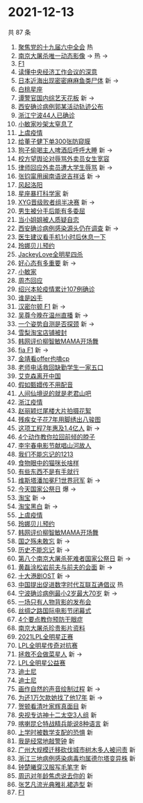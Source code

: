 # 2021-12-13

共 87 条

<!-- BEGIN -->
<!-- 最后更新时间 Mon Dec 13 2021 07:14:33 GMT+0800 (China Standard Time) -->

1. [聚焦党的十九届六中全会](https://s.weibo.com//weibo?q=%23%E8%81%9A%E7%84%A6%E5%85%9A%E7%9A%84%E5%8D%81%E4%B9%9D%E5%B1%8A%E5%85%AD%E4%B8%AD%E5%85%A8%E4%BC%9A%23&Refer=new_time)
   热
1. [南京大屠杀唯一动态影像](https://s.weibo.com//weibo?q=%23%E5%8D%97%E4%BA%AC%E5%A4%A7%E5%B1%A0%E6%9D%80%E5%94%AF%E4%B8%80%E5%8A%A8%E6%80%81%E5%BD%B1%E5%83%8F%23&Refer=top)
   -> 热 ->
1. [F1](https://s.weibo.com//weibo?q=F1&Refer=top)
1. [读懂中央经济工作会议的深意](https://s.weibo.com//weibo?q=%23%E8%AF%BB%E6%87%82%E4%B8%AD%E5%A4%AE%E7%BB%8F%E6%B5%8E%E5%B7%A5%E4%BD%9C%E4%BC%9A%E8%AE%AE%E7%9A%84%E6%B7%B1%E6%84%8F%23&Refer=top)
1. [日本近海出现密密麻麻鱼类尸体](https://s.weibo.com//weibo?q=%23%E6%97%A5%E6%9C%AC%E8%BF%91%E6%B5%B7%E5%87%BA%E7%8E%B0%E5%AF%86%E5%AF%86%E9%BA%BB%E9%BA%BB%E9%B1%BC%E7%B1%BB%E5%B0%B8%E4%BD%93%23&Refer=top)
   新 ->
1. [白桃星座](https://s.weibo.com//weibo?q=%23%E7%99%BD%E6%A1%83%E6%98%9F%E5%BA%A7%23&Refer=top)
1. [谭警官国内综艺天花板](https://s.weibo.com//weibo?q=%23%E8%B0%AD%E8%AD%A6%E5%AE%98%E5%9B%BD%E5%86%85%E7%BB%BC%E8%89%BA%E5%A4%A9%E8%8A%B1%E6%9D%BF%23&Refer=top)
   新 ->
1. [西安确诊病例郭某活动轨迹公布](https://s.weibo.com//weibo?q=%23%E8%A5%BF%E5%AE%89%E7%A1%AE%E8%AF%8A%E7%97%85%E4%BE%8B%E9%83%AD%E6%9F%90%E6%B4%BB%E5%8A%A8%E8%BD%A8%E8%BF%B9%E5%85%AC%E5%B8%83%23&Refer=top)
1. [浙江宁波44人已确诊](https://s.weibo.com//weibo?q=%23%E6%B5%99%E6%B1%9F%E5%AE%81%E6%B3%A244%E4%BA%BA%E5%B7%B2%E7%A1%AE%E8%AF%8A%23&Refer=top)
1. [小敏家吵架太窒息了](https://s.weibo.com//weibo?q=%23%E5%B0%8F%E6%95%8F%E5%AE%B6%E5%90%B5%E6%9E%B6%E5%A4%AA%E7%AA%92%E6%81%AF%E4%BA%86%23&Refer=top)
1. [上虞疫情](https://s.weibo.com//weibo?q=%E4%B8%8A%E8%99%9E%E7%96%AB%E6%83%85&Refer=top)
1. [给董子健下单300张防窥膜](https://s.weibo.com//weibo?q=%23%E7%BB%99%E8%91%A3%E5%AD%90%E5%81%A5%E4%B8%8B%E5%8D%95300%E5%BC%A0%E9%98%B2%E7%AA%A5%E8%86%9C%23&Refer=top)
1. [狗子偷喝主人啤酒后呼呼大睡](https://s.weibo.com//weibo?q=%23%E7%8B%97%E5%AD%90%E5%81%B7%E5%96%9D%E4%B8%BB%E4%BA%BA%E5%95%A4%E9%85%92%E5%90%8E%E5%91%BC%E5%91%BC%E5%A4%A7%E7%9D%A1%23&Refer=top)
   新 ->
1. [校方望舆论对辱骂外卖员女生宽容](https://s.weibo.com//weibo?q=%23%E6%A0%A1%E6%96%B9%E6%9C%9B%E8%88%86%E8%AE%BA%E5%AF%B9%E8%BE%B1%E9%AA%82%E5%A4%96%E5%8D%96%E5%91%98%E5%A5%B3%E7%94%9F%E5%AE%BD%E5%AE%B9%23&Refer=top)
1. [律师回应外卖员遭大学生辱骂](https://s.weibo.com//weibo?q=%23%E5%BE%8B%E5%B8%88%E5%9B%9E%E5%BA%94%E5%A4%96%E5%8D%96%E5%91%98%E9%81%AD%E5%A4%A7%E5%AD%A6%E7%94%9F%E8%BE%B1%E9%AA%82%23&Refer=top)
   新 ->
1. [张钧甯用闽南语说吉祥话](https://s.weibo.com//weibo?q=%23%E5%BC%A0%E9%92%A7%E7%94%AF%E7%94%A8%E9%97%BD%E5%8D%97%E8%AF%AD%E8%AF%B4%E5%90%89%E7%A5%A5%E8%AF%9D%23&Refer=top)
   新 ->
1. [风起洛阳](https://s.weibo.com//weibo?q=%E9%A3%8E%E8%B5%B7%E6%B4%9B%E9%98%B3&Refer=top)
1. [星座暴打科学家](https://s.weibo.com//weibo?q=%E6%98%9F%E5%BA%A7%E6%9A%B4%E6%89%93%E7%A7%91%E5%AD%A6%E5%AE%B6&Refer=top)
   新
1. [XYG晋级败者组半决赛](https://s.weibo.com//weibo?q=%23XYG%E6%99%8B%E7%BA%A7%E8%B4%A5%E8%80%85%E7%BB%84%E5%8D%8A%E5%86%B3%E8%B5%9B%23&Refer=top)
   新 ->
1. [男生被分手后能有多委屈](https://s.weibo.com//weibo?q=%23%E7%94%B7%E7%94%9F%E8%A2%AB%E5%88%86%E6%89%8B%E5%90%8E%E8%83%BD%E6%9C%89%E5%A4%9A%E5%A7%94%E5%B1%88%23&Refer=top)
1. [当小姐姐被人质疑自恋](https://s.weibo.com//weibo?q=%E5%BD%93%E5%B0%8F%E5%A7%90%E5%A7%90%E8%A2%AB%E4%BA%BA%E8%B4%A8%E7%96%91%E8%87%AA%E6%81%8B&Refer=top)
1. [西安确诊病例感染源头仍在调查](https://s.weibo.com//weibo?q=%23%E8%A5%BF%E5%AE%89%E7%A1%AE%E8%AF%8A%E7%97%85%E4%BE%8B%E6%84%9F%E6%9F%93%E6%BA%90%E5%A4%B4%E4%BB%8D%E5%9C%A8%E8%B0%83%E6%9F%A5%23&Refer=top)
   新 ->
1. [医生建议看手机1小时后休息一下](https://s.weibo.com//weibo?q=%23%E5%8C%BB%E7%94%9F%E5%BB%BA%E8%AE%AE%E7%9C%8B%E6%89%8B%E6%9C%BA1%E5%B0%8F%E6%97%B6%E5%90%8E%E4%BC%91%E6%81%AF%E4%B8%80%E4%B8%8B%23&Refer=top)
1. [玲娜贝儿预约](https://s.weibo.com//weibo?q=%E7%8E%B2%E5%A8%9C%E8%B4%9D%E5%84%BF%E9%A2%84%E7%BA%A6&Refer=top)
1. [JackeyLove全明星四杀](https://s.weibo.com//weibo?q=%23JackeyLove%E5%85%A8%E6%98%8E%E6%98%9F%E5%9B%9B%E6%9D%80%23&Refer=top)
1. [好心态有多重要](https://s.weibo.com//weibo?q=%23%E5%A5%BD%E5%BF%83%E6%80%81%E6%9C%89%E5%A4%9A%E9%87%8D%E8%A6%81%23&Refer=top)
   新 ->
1. [小敏家](https://s.weibo.com//weibo?q=%E5%B0%8F%E6%95%8F%E5%AE%B6&Refer=top)
1. [周杰回应](https://s.weibo.com//weibo?q=%23%E5%91%A8%E6%9D%B0%E5%9B%9E%E5%BA%94%23&Refer=top)
1. [绍兴本轮疫情累计107例确诊](https://s.weibo.com//weibo?q=%23%E7%BB%8D%E5%85%B4%E6%9C%AC%E8%BD%AE%E7%96%AB%E6%83%85%E7%B4%AF%E8%AE%A1107%E4%BE%8B%E7%A1%AE%E8%AF%8A%23&Refer=top)
1. [谁是凶手](https://s.weibo.com//weibo?q=%E8%B0%81%E6%98%AF%E5%87%B6%E6%89%8B&Refer=top)
1. [汉密尔顿 F1](https://s.weibo.com//weibo?q=%E6%B1%89%E5%AF%86%E5%B0%94%E9%A1%BF%20F1&Refer=top)
   新 ->
1. [吴尊今晚在温州直播](https://s.weibo.com//weibo?q=%23%E5%90%B4%E5%B0%8A%E4%BB%8A%E6%99%9A%E5%9C%A8%E6%B8%A9%E5%B7%9E%E7%9B%B4%E6%92%AD%23&Refer=top)
   新 ->
1. [一个姿势自测是否探颈](https://s.weibo.com//weibo?q=%23%E4%B8%80%E4%B8%AA%E5%A7%BF%E5%8A%BF%E8%87%AA%E6%B5%8B%E6%98%AF%E5%90%A6%E6%8E%A2%E9%A2%88%23&Refer=top)
   新 ->
1. [雪梨淘宝店铺被封](https://s.weibo.com//weibo?q=%23%E9%9B%AA%E6%A2%A8%E6%B7%98%E5%AE%9D%E5%BA%97%E9%93%BA%E8%A2%AB%E5%B0%81%23&Refer=top)
1. [韩网评价柳智敏MAMA开场舞](https://s.weibo.com//weibo?q=%23%E9%9F%A9%E7%BD%91%E8%AF%84%E4%BB%B7%E6%9F%B3%E6%99%BA%E6%95%8FMAMA%E5%BC%80%E5%9C%BA%E8%88%9E%23&Refer=top)
1. [fia F1](https://s.weibo.com//weibo?q=fia%20F1&Refer=top) 新 ->
1. [金靖看offer也嗑cp](https://s.weibo.com//weibo?q=%23%E9%87%91%E9%9D%96%E7%9C%8Boffer%E4%B9%9F%E5%97%91cp%23&Refer=top)
1. [老师电话救回缺勤学生一家五口](https://s.weibo.com//weibo?q=%23%E8%80%81%E5%B8%88%E7%94%B5%E8%AF%9D%E6%95%91%E5%9B%9E%E7%BC%BA%E5%8B%A4%E5%AD%A6%E7%94%9F%E4%B8%80%E5%AE%B6%E4%BA%94%E5%8F%A3%23&Refer=top)
1. [艾克森离开中国](https://s.weibo.com//weibo?q=%23%E8%89%BE%E5%85%8B%E6%A3%AE%E7%A6%BB%E5%BC%80%E4%B8%AD%E5%9B%BD%23&Refer=top)
1. [假如甄嬛传不用配音](https://s.weibo.com//weibo?q=%23%E5%81%87%E5%A6%82%E7%94%84%E5%AC%9B%E4%BC%A0%E4%B8%8D%E7%94%A8%E9%85%8D%E9%9F%B3%23&Refer=top)
1. [人间仙境说的就是老君山吧](https://s.weibo.com//weibo?q=%23%E4%BA%BA%E9%97%B4%E4%BB%99%E5%A2%83%E8%AF%B4%E7%9A%84%E5%B0%B1%E6%98%AF%E8%80%81%E5%90%9B%E5%B1%B1%E5%90%A7%23&Refer=top)
1. [浙江疫情](https://s.weibo.com//weibo?q=%E6%B5%99%E6%B1%9F%E7%96%AB%E6%83%85&Refer=top)
1. [赵丽颖烂尾楼大片拍摄花絮](https://s.weibo.com//weibo?q=%23%E8%B5%B5%E4%B8%BD%E9%A2%96%E7%83%82%E5%B0%BE%E6%A5%BC%E5%A4%A7%E7%89%87%E6%8B%8D%E6%91%84%E8%8A%B1%E7%B5%AE%23&Refer=top)
1. [残疾女子花7年用脚绣出八骏图](https://s.weibo.com//weibo?q=%23%E6%AE%8B%E7%96%BE%E5%A5%B3%E5%AD%90%E8%8A%B17%E5%B9%B4%E7%94%A8%E8%84%9A%E7%BB%A3%E5%87%BA%E5%85%AB%E9%AA%8F%E5%9B%BE%23&Refer=top)
1. [这项工程7年惠及1.4亿人](https://s.weibo.com//weibo?q=%23%E8%BF%99%E9%A1%B9%E5%B7%A5%E7%A8%8B7%E5%B9%B4%E6%83%A0%E5%8F%8A1.4%E4%BA%BF%E4%BA%BA%23&Refer=top)
   新 ->
1. [4个动作教你拉回前倾的脖子](https://s.weibo.com//weibo?q=%234%E4%B8%AA%E5%8A%A8%E4%BD%9C%E6%95%99%E4%BD%A0%E6%8B%89%E5%9B%9E%E5%89%8D%E5%80%BE%E7%9A%84%E8%84%96%E5%AD%90%23&Refer=top)
1. [李宇春电影节献唱山河故人](https://s.weibo.com//weibo?q=%23%E6%9D%8E%E5%AE%87%E6%98%A5%E7%94%B5%E5%BD%B1%E8%8A%82%E7%8C%AE%E5%94%B1%E5%B1%B1%E6%B2%B3%E6%95%85%E4%BA%BA%23&Refer=top)
1. [我们不能忘记的1213](https://s.weibo.com//weibo?q=%23%E6%88%91%E4%BB%AC%E4%B8%8D%E8%83%BD%E5%BF%98%E8%AE%B0%E7%9A%841213%23&Refer=top)
1. [食物眼中的猫咪长啥样](https://s.weibo.com//weibo?q=%23%E9%A3%9F%E7%89%A9%E7%9C%BC%E4%B8%AD%E7%9A%84%E7%8C%AB%E5%92%AA%E9%95%BF%E5%95%A5%E6%A0%B7%23&Refer=top)
1. [有些东西不是有手就行](https://s.weibo.com//weibo?q=%23%E6%9C%89%E4%BA%9B%E4%B8%9C%E8%A5%BF%E4%B8%8D%E6%98%AF%E6%9C%89%E6%89%8B%E5%B0%B1%E8%A1%8C%23&Refer=top)
1. [维斯塔潘加冕F1世界冠军](https://s.weibo.com//weibo?q=%23%E7%BB%B4%E6%96%AF%E5%A1%94%E6%BD%98%E5%8A%A0%E5%86%95F1%E4%B8%96%E7%95%8C%E5%86%A0%E5%86%9B%23&Refer=top)
   新 ->
1. [今天国家公祭日](https://s.weibo.com//weibo?q=%23%E4%BB%8A%E5%A4%A9%E5%9B%BD%E5%AE%B6%E5%85%AC%E7%A5%AD%E6%97%A5%23&Refer=top)
   爆 ->
1. [淘宝](https://s.weibo.com//weibo?q=%E6%B7%98%E5%AE%9D&Refer=top) 新 ->
1. [淘宝黑白](https://s.weibo.com//weibo?q=%E6%B7%98%E5%AE%9D%E9%BB%91%E7%99%BD&Refer=top)
   新 ->
1. [上虞疫情](https://s.weibo.com//weibo?q=%23%E4%B8%8A%E8%99%9E%E7%96%AB%E6%83%85%23&Refer=top)
1. [玲娜贝儿预约](https://s.weibo.com//weibo?q=%23%E7%8E%B2%E5%A8%9C%E8%B4%9D%E5%84%BF%E9%A2%84%E7%BA%A6%23&Refer=top)
1. [韩网评价柳智敏MAMA开场舞](https://s.weibo.com//weibo?q=%E9%9F%A9%E7%BD%91%E8%AF%84%E4%BB%B7%E6%9F%B3%E6%99%BA%E6%95%8FMAMA%E5%BC%80%E5%9C%BA%E8%88%9E&Refer=top)
1. [国之殇未敢忘](https://s.weibo.com//weibo?q=%23%E5%9B%BD%E4%B9%8B%E6%AE%87%E6%9C%AA%E6%95%A2%E5%BF%98%23&Refer=top)
   新 ->
1. [历史不能忘记](https://s.weibo.com//weibo?q=%23%E5%8E%86%E5%8F%B2%E4%B8%8D%E8%83%BD%E5%BF%98%E8%AE%B0%23&Refer=top)
   新 ->
1. [第八个南京大屠杀死难者国家公祭日](https://s.weibo.com//weibo?q=%23%E7%AC%AC%E5%85%AB%E4%B8%AA%E5%8D%97%E4%BA%AC%E5%A4%A7%E5%B1%A0%E6%9D%80%E6%AD%BB%E9%9A%BE%E8%80%85%E5%9B%BD%E5%AE%B6%E5%85%AC%E7%A5%AD%E6%97%A5%23&Refer=top)
   新 ->
1. [黄磊涂松岩前夫与前夫的会面](https://s.weibo.com//weibo?q=%23%E9%BB%84%E7%A3%8A%E6%B6%82%E6%9D%BE%E5%B2%A9%E5%89%8D%E5%A4%AB%E4%B8%8E%E5%89%8D%E5%A4%AB%E7%9A%84%E4%BC%9A%E9%9D%A2%23&Refer=top)
   新 ->
1. [十大港剧OST](https://s.weibo.com//weibo?q=%23%E5%8D%81%E5%A4%A7%E6%B8%AF%E5%89%A7OST%23&Refer=top)
   新 ->
1. [中国提出促进数字时代互联互通倡议](https://s.weibo.com//weibo?q=%23%E4%B8%AD%E5%9B%BD%E6%8F%90%E5%87%BA%E4%BF%83%E8%BF%9B%E6%95%B0%E5%AD%97%E6%97%B6%E4%BB%A3%E4%BA%92%E8%81%94%E4%BA%92%E9%80%9A%E5%80%A1%E8%AE%AE%23&Refer=new_time)
   热
1. [宁波确诊病例最小2岁最大70岁](https://s.weibo.com//weibo?q=%23%E5%AE%81%E6%B3%A2%E7%A1%AE%E8%AF%8A%E7%97%85%E4%BE%8B%E6%9C%80%E5%B0%8F2%E5%B2%81%E6%9C%80%E5%A4%A770%E5%B2%81%23&Refer=top)
   新 ->
1. [一场只有人物背影的发布会](https://s.weibo.com//weibo?q=%23%E4%B8%80%E5%9C%BA%E5%8F%AA%E6%9C%89%E4%BA%BA%E7%89%A9%E8%83%8C%E5%BD%B1%E7%9A%84%E5%8F%91%E5%B8%83%E4%BC%9A%23&Refer=top)
1. [丝绸之路国际电影节闭幕式](https://s.weibo.com//weibo?q=%23%E4%B8%9D%E7%BB%B8%E4%B9%8B%E8%B7%AF%E5%9B%BD%E9%99%85%E7%94%B5%E5%BD%B1%E8%8A%82%E9%97%AD%E5%B9%95%E5%BC%8F%23&Refer=top)
1. [4个要点教你预防干眼症](https://s.weibo.com//weibo?q=%234%E4%B8%AA%E8%A6%81%E7%82%B9%E6%95%99%E4%BD%A0%E9%A2%84%E9%98%B2%E5%B9%B2%E7%9C%BC%E7%97%87%23&Refer=top)
1. [南京大屠杀珍贵影片资料](https://s.weibo.com//weibo?q=%23%E5%8D%97%E4%BA%AC%E5%A4%A7%E5%B1%A0%E6%9D%80%E7%8F%8D%E8%B4%B5%E5%BD%B1%E7%89%87%E8%B5%84%E6%96%99%23&Refer=top)
1. [2021LPL全明星正赛](https://s.weibo.com//weibo?q=%232021LPL%E5%85%A8%E6%98%8E%E6%98%9F%E6%AD%A3%E8%B5%9B%23&Refer=top)
1. [LPL全明星传奇对抗赛](https://s.weibo.com//weibo?q=%23LPL%E5%85%A8%E6%98%8E%E6%98%9F%E4%BC%A0%E5%A5%87%E5%AF%B9%E6%8A%97%E8%B5%9B%23&Refer=top)
1. [拯救不会做菜星人](https://s.weibo.com//weibo?q=%23%E6%8B%AF%E6%95%91%E4%B8%8D%E4%BC%9A%E5%81%9A%E8%8F%9C%E6%98%9F%E4%BA%BA%23&Refer=top)
   新 ->
1. [LPL全明星公益赛](https://s.weibo.com//weibo?q=%23LPL%E5%85%A8%E6%98%8E%E6%98%9F%E5%85%AC%E7%9B%8A%E8%B5%9B%23&Refer=top)
1. [迪士尼](https://s.weibo.com//weibo?q=%E8%BF%AA%E5%A3%AB%E5%B0%BC&Refer=top)
1. [迪士尼](https://s.weibo.com//weibo?q=%23%E8%BF%AA%E5%A3%AB%E5%B0%BC%23&Refer=top)
1. [画作自然的声音绘制过程](https://s.weibo.com//weibo?q=%E7%94%BB%E4%BD%9C%E8%87%AA%E7%84%B6%E7%9A%84%E5%A3%B0%E9%9F%B3%E7%BB%98%E5%88%B6%E8%BF%87%E7%A8%8B&Refer=top)
   新 ->
1. [为还1万欠款她找了他17年](https://s.weibo.com//weibo?q=%23%E4%B8%BA%E8%BF%981%E4%B8%87%E6%AC%A0%E6%AC%BE%E5%A5%B9%E6%89%BE%E4%BA%86%E4%BB%9617%E5%B9%B4%23&Refer=top)
   新 ->
1. [贺顿看清叶家辉真面目](https://s.weibo.com//weibo?q=%23%E8%B4%BA%E9%A1%BF%E7%9C%8B%E6%B8%85%E5%8F%B6%E5%AE%B6%E8%BE%89%E7%9C%9F%E9%9D%A2%E7%9B%AE%23&Refer=top)
   新
1. [央视专访神十二太空3人组](https://s.weibo.com//weibo?q=%23%E5%A4%AE%E8%A7%86%E4%B8%93%E8%AE%BF%E7%A5%9E%E5%8D%81%E4%BA%8C%E5%A4%AA%E7%A9%BA3%E4%BA%BA%E7%BB%84%23&Refer=top)
   新
1. [喀喇昆仑特战精兵能说8种语言](https://s.weibo.com//weibo?q=%23%E5%96%80%E5%96%87%E6%98%86%E4%BB%91%E7%89%B9%E6%88%98%E7%B2%BE%E5%85%B5%E8%83%BD%E8%AF%B48%E7%A7%8D%E8%AF%AD%E8%A8%80%23&Refer=top)
   新
1. [上学时被数学支配的恐惧](https://s.weibo.com//weibo?q=%23%E4%B8%8A%E5%AD%A6%E6%97%B6%E8%A2%AB%E6%95%B0%E5%AD%A6%E6%94%AF%E9%85%8D%E7%9A%84%E6%81%90%E6%83%A7%23&Refer=top)
   新
1. [我是经常地敲警钟](https://s.weibo.com//weibo?q=%23%E6%88%91%E6%98%AF%E7%BB%8F%E5%B8%B8%E5%9C%B0%E6%95%B2%E8%AD%A6%E9%92%9F%23&Refer=top)
   新
1. [广州大规模迁移砍伐城市树木多人被问责](https://s.weibo.com//weibo?q=%23%E5%B9%BF%E5%B7%9E%E5%A4%A7%E8%A7%84%E6%A8%A1%E8%BF%81%E7%A7%BB%E7%A0%8D%E4%BC%90%E5%9F%8E%E5%B8%82%E6%A0%91%E6%9C%A8%E5%A4%9A%E4%BA%BA%E8%A2%AB%E9%97%AE%E8%B4%A3%23&Refer=top)
   新
1. [浙江三地病例感染病毒均属德尔塔变异株](https://s.weibo.com//weibo?q=%23%E6%B5%99%E6%B1%9F%E4%B8%89%E5%9C%B0%E7%97%85%E4%BE%8B%E6%84%9F%E6%9F%93%E7%97%85%E6%AF%92%E5%9D%87%E5%B1%9E%E5%BE%B7%E5%B0%94%E5%A1%94%E5%8F%98%E5%BC%82%E6%A0%AA%23&Refer=top)
   新
1. [钟楚曦穿汉服写毛笔字](https://s.weibo.com//weibo?q=%23%E9%92%9F%E6%A5%9A%E6%9B%A6%E7%A9%BF%E6%B1%89%E6%9C%8D%E5%86%99%E6%AF%9B%E7%AC%94%E5%AD%97%23&Refer=top)
   新
1. [周迅对年龄焦虑说去你的](https://s.weibo.com//weibo?q=%23%E5%91%A8%E8%BF%85%E5%AF%B9%E5%B9%B4%E9%BE%84%E7%84%A6%E8%99%91%E8%AF%B4%E5%8E%BB%E4%BD%A0%E7%9A%84%23&Refer=top)
   新
1. [张艺凡流光典雅礼裙造型](https://s.weibo.com//weibo?q=%23%E5%BC%A0%E8%89%BA%E5%87%A1%E6%B5%81%E5%85%89%E5%85%B8%E9%9B%85%E7%A4%BC%E8%A3%99%E9%80%A0%E5%9E%8B%23&Refer=top)
   新
1. [F1](https://s.weibo.com//weibo?q=%23F1%23&Refer=top)

<!-- END -->
